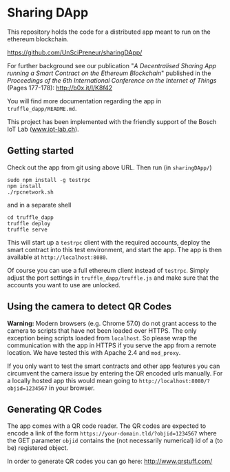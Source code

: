 # Sharing DApp

This repository holds the code for a distributed app meant to run on the ethereum blockchain.

https://github.com/UnSciPreneur/sharingDApp/ 

For further background see our publication "_A Decentralised Sharing App running a Smart Contract on the Ethereum Blockchain_" published in the *Proceedings of the 6th International Conference on the Internet of Things* (Pages 177-178): http://b0x.it/l/K8f42

You will find more documentation regarding the app in `truffle_dapp/README.md`.

This project has been implemented with the friendly support of the Bosch IoT Lab (www.iot-lab.ch).

## Getting started

Check out the app from git using above URL. Then run (in `sharingDApp/`)
```
sudo npm install -g testrpc
npm install
./rpcnetwork.sh
```
and in a separate shell
```
cd truffle_dapp
truffle deploy
truffle serve
```
This will start up a `testrpc` client with the required accounts, deploy the smart contract into this test environment, and start the app. The app is then available at `http://localhost:8080`. 
 
Of course you can use a full ethereum client instead of `testrpc`. Simply adjust the port settings in `truffle_dapp/truffle.js` and make sure that the accounts you want to use are unlocked.

## Using the camera to detect QR Codes

**Warning:** Modern browsers (e.g. Chrome 57.0) do not grant access to the camera to scripts that have not been loaded over HTTPS. The only exception being scripts loaded from `localhost`. So please wrap the communication with the app in HTTPS if you serve the app from a remote location. We have tested this with Apache 2.4 and `mod_proxy`. 

If you only want to test the smart contracts and other app features you can circumvent the camera issue by entering the QR encoded urls manually. For a locally hosted app this would mean going to `http://localhost:8080/?objid=1234567` in your browser.

## Generating QR Codes

The app comes with a QR code reader. The QR codes are expected to encode a link of the form `https://your-domain.tld/?objid=1234567` where the GET parameter `objid` contains the (not necessarily numerical) id of a (to be) registered object.   

In order to generate QR codes you can go here: http://www.qrstuff.com/